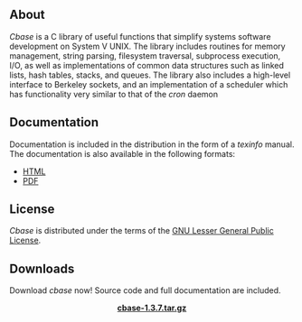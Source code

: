 ## About

*Cbase* is a C library of useful functions that simplify systems 
software development on System V UNIX. The library includes routines for 
memory management, string parsing, filesystem traversal, subprocess 
execution, I/O, as well as implementations of common data structures 
such as linked lists, hash tables, stacks, and queues. The library also 
includes a high-level interface to Berkeley sockets, and an 
implementation of a scheduler which has functionality very similar to 
that of the *cron* daemon

## Documentation

Documentation is included in the distribution
in the form of a _texinfo_ manual. The documentation is
also available in the following formats:

- [HTML](cbase_manual.html)
- [PDF](cbase_manual.pdf)

## License

*Cbase* is distributed under the terms of the [GNU Lesser General 
Public License](http://www.gnu.org/licenses/lgpl.html).

## Downloads

Download *cbase* now! Source code and full documentation are 
included.

<center>
<a href="dist/cbase-1.3.7.tar.gz"><b>cbase-1.3.7.tar.gz</b></a>
</center>
